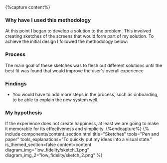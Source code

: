 {%capture content%}
### Why have I used this methodology
At this point I began to develop a solution to the problem. This involved creating sketches of the screens that would form part of my solution. To achieve the initial design I followed the methodology below:

### Process
The main goal of these sketches was to flesh out different solutions until the best fit was found that would improve the user's overall experience

### Findings
* You would have to add more steps in the process, such as onboarding, to be able to explain the new system well.

### My hypothesis
If the experience does not create happiness, at least we are going to make it memorable for its effectiveness and simplicity.
{%endcapture%}
{%
include components/content_section.html
title="Sketches"
tools="Pen and paper"
tools_explanations="To quickly put my ideas into a visual state."
is_themed_section=false
content=content
diagram_img="low_fidelity/sketch_1.png"
diagram_img_2="low_fidelity/sketch_2.png"
%}
